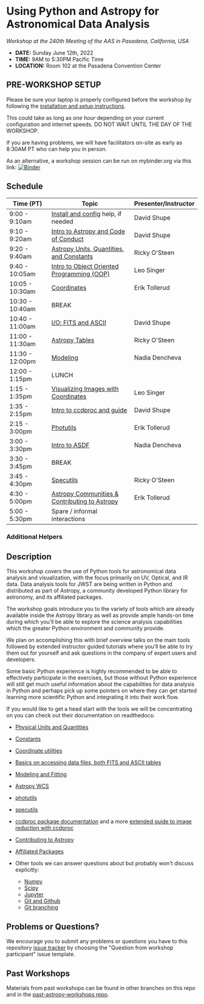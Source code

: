 Using Python and Astropy for Astronomical Data Analysis
=======================================================
*Workshop at the 240th Meeting of the AAS in Pasadena, California, USA*

* **DATE:** Sunday June 12th, 2022
* **TIME:** 9AM to 5:30PM Pacific Time
* **LOCATION:** Room 102 at the Pasadena Convention Center

## PRE-WORKSHOP SETUP
Please be sure your laptop is properly configured before the workshop by following the
[installation and setup instructions](00-Install_and_Setup).

This could take as long as *one hour* depending on your current configuration and internet speeds.
DO NOT WAIT UNTIL THE DAY OF THE WORKSHOP.

If you are having problems, we will have facilitators on-site as early as 8:30AM PT who can help you in person.

As an alternative, a workshop session can be run on mybinder.org via this link: [![Binder](https://mybinder.org/badge_logo.svg)](https://mybinder.org/v2/gh/stargaser/workshop-env/astropy-env/?urlpath=git-pull?repo%3Dhttps%253A%252F%252Fgithub.com%252Fastropy%252Fastropy-workshop%26branch%3Dmain)

## Schedule

| Time (PT)        | Topic    | Presenter/Instructor |
|-------------------|----------|-----------|
|9:00 - 9:10am  | [Install and config](00-Install_and_Setup) help, if needed  | David Shupe |
|9:10 - 9:20am  | [Intro to Astropy and Code of Conduct](01-IntroCoC) | David Shupe |
|9:20 - 9:40am  | [Astropy Units, Quantities, and Constants](03-UnitsQuantities) | Ricky O'Steen |
|9:40 - 10:05am | [Intro to Object Oriented Programming (OOP)](02b-OOP) | Leo Singer |
|10:05 - 10:30am | [Coordinates](04-Coordinates) | Erik Tollerud |
|10:30 - 10:40am | BREAK | |
|10:40 - 11:00am | [I/O: FITS and ASCII](05-FITS) | David Shupe |
|11:00 - 11:30am | [Astropy Tables](06-Tables) | Ricky O'Steen |
|11:30 - 12:00pm | [Modeling](07-Models) | Nadia Dencheva |
|12:00 - 1:15pm | LUNCH | |
|1:15 - 1:35pm | [Visualizing Images with Coordinates](08-Image-coords) | Leo Singer |
|1:35 - 2:15pm | [Intro to ccdproc and guide](09c-Ccdproc) | David Shupe |
|2:15 - 3:00pm | [Photutils](09-Photutils) | Erik Tollerud |
|3:00 - 3:30pm | [Intro to ASDF](12-ASDF) | Nadia Dencheva |
|3:30 - 3:45pm | BREAK | |
|3:45 - 4:30pm | [Specutils](09b-Specutils) | Ricky O'Steen |
|4:30 - 5:00pm | [Astropy Communities & Contributing to Astropy](10-WrapUp) | Erik Tollerud |
|5:00 - 5:30pm | Spare / informal interactions | | 

### Additional Helpers


## Description
This workshop covers the use of Python tools for astronomical data analysis and visualization, with the focus primarily
on UV, Optical, and IR data. Data analysis tools for JWST are being written in Python and distributed as part of Astropy,
a community developed Python library for astronomy,  and its affiliated packages.

The workshop goals introduce you to the variety of tools which are already available inside the Astropy library as
well as provide ample hands-on time during which you’ll be able to explore the science analysis capabilities which the
greater Python environment and community provide.

We plan on accomplishing this with brief overview talks on the main tools followed by extended instructor guided tutorials
where you’ll be able to try them out for yourself and ask questions in the company of expert users and developers.

Some basic Python experience is highly recommended to be able to effectively participate in the exercises,
but those without Python experience will still get much useful information about the capabilities for data analysis in
Python and perhaps pick up some pointers on where they can get started learning more scientific Python and integrating
it into their work flow.

If you would like to get a head start with the tools we will be concentrating on you can check out their documentation on readthedocs:

* [Physical Units and Quantities](https://docs.astropy.org/en/stable/units/index.html)
* [Constants](https://docs.astropy.org/en/stable/constants/index.html)
* [Coordinate utilities](https://docs.astropy.org/en/stable/coordinates/index.html)
* [Basics on accessing data files, both FITS and ASCII tables](https://docs.astropy.org/en/stable/io/unified.html)
* [Modeling and Fitting](https://docs.astropy.org/en/stable/modeling/index.html)
* [Astropy WCS](https://docs.astropy.org/en/stable/wcs/index.html)
* [photutils](https://photutils.readthedocs.io/)
* [specutils](https://specutils.readthedocs.io/)
* [ccdproc package documentation](https://ccdproc.readthedocs.io/en/latest/) and a more [extended guide to image reduction with ccdproc](https://github.com/astropy/ccd-reduction-and-photometry-guide)
* [Contributing to Astropy](https://docs.astropy.org/en/stable/development/workflow/development_workflow.html)
* [Affiliated Packages](https://www.astropy.org/affiliated/)

* Other tools we can answer questions about but probably won't discuss explicitly:
  * [Numpy](https://numpy.org/)
  * [Scipy](https://www.scipy.org/)
  * [Jupyter](https://jupyter.org/)
  * [Git and Github](https://guides.github.com/activities/hello-world/)
  * [Git branching](https://learngitbranching.js.org/)

## Problems or Questions?

We encourage you to submit any problems or questions you have to this
repository [issue tracker](https://github.com/astropy/astropy-workshop/issues)
by choosing the "Question from workshop participant" issue template.

## Past Workshops

Materials from past workshops can be found in other branches on this repo and in the [past-astropy-workshops repo](https://github.com/astropy/past-astropy-workshops).
